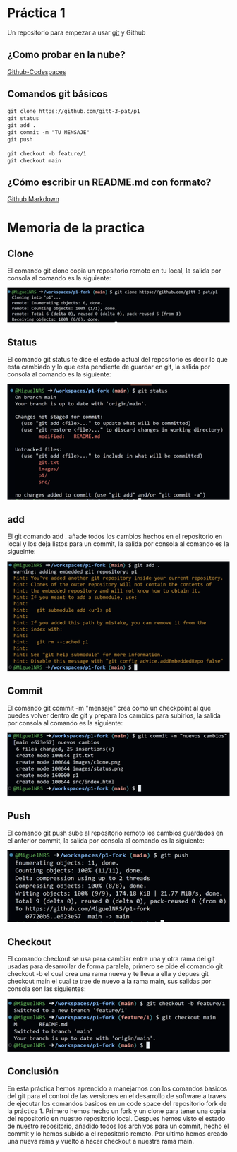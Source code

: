 # Práctica 1

Un repositorio para empezar a usar [git](https://git-scm.com/) y Github

## ¿Como probar en la nube?

[Github-Codespaces](https://github.com/features/codespaces)

## Comandos git básicos

```
git clone https://github.com/gitt-3-pat/p1
git status
git add .
git commit -m "TU MENSAJE"
git push

git checkout -b feature/1
git checkout main
```

## ¿Cómo escribir un README.md con formato?

[Github Markdown](https://docs.github.com/es/get-started/writing-on-github/getting-started-with-writing-and-formatting-on-github/basic-writing-and-formatting-syntax)

# Memoria de la practica
## Clone

El comando git clone copia un repositorio remoto en tu local, la salida por consola al comando es la siguiente:

![Git clone](images/clone.png)

## Status

El comando git status te dice el estado actual del repositorio es decir lo que esta cambiado y lo que esta pendiente de guardar en git, la salida por consola al comando es la siguiente:

![Git status](images/status.png)

## add

El git comando add . añade todos los cambios hechos en el repositorio en local y los deja listos para un commit, la salida por consola al comando es la sigueinte:

![Git add .](images/add.png)

## Commit

El comando git commit -m "mensaje" crea como un checkpoint al que puedes volver dentro de git y prepara los cambios para subirlos, la salida por consola al comando es la siguiente:

![commit](images/commit.png)

## Push

El comando git push sube al repositorio remoto los cambios guardados en el anterior commit, la salida por consola al comando es la siguiente:

![push](images/push.png)

## Checkout

El comando checkout se usa para cambiar entre una y otra rama del git usadas para desarrollar de forma paralela, primero se pide el comando git checkout -b el cual crea una rama nueva y te lleva a ella y depues git checkout main el cual te trae de nuevo a la rama main, sus salidas por consola son las siguientes:

![checkout](images/checkout.png)

## Conclusión
En esta práctica hemos aprendido a manejarnos con los comandos basicos del git para el control de las versiones en el desarrollo de software a traves de ejecutar los comandos basicos en un code space del repositorio fork de la práctica 1. 
Primero hemos hecho un fork y un clone para tener una copia del repositorio en nuestro repositorio local. Despues hemos visto el estado de nuestro repositorio, añadido todos los archivos para un commit, hecho el commit y lo hemos subido a el repositorio remoto. Por ultimo hemos creado una nueva rama y vuelto a hacer checkout a nuestra rama main.
